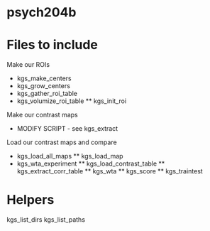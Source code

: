 # psych204b

# Files to include
Make our ROIs
* kgs_make_centers
* kgs_grow_centers
* kgs_gather_roi_table
* kgs_volumize_roi_table
** kgs_init_roi

Make our contrast maps
* MODIFY SCRIPT - see kgs_extract

Load our contrast maps and compare
* kgs_load_all_maps
** kgs_load_map
* kgs_wta_experiment
** kgs_load_contrast_table
** kgs_extract_corr_table
** kgs_wta
** kgs_score
** kgs_traintest

# Helpers
kgs_list_dirs
kgs_list_paths
